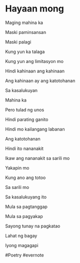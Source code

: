 # Hayaan mong

Maging mahina ka

Maski paminsansan

Maski palagi

Kung yun ka talaga

Kung yun ang limitasyon mo

Hindi kahinaan ang kahinaan

Ang kahinaan ay ang katotohanan

Sa kasalukuyan

Mahina ka

Pero tulad ng unos

Hindi parating ganito

Hindi mo kailangang labanan

Ang katotohanan

Hindi ito nananakit

Ikaw ang nananakit sa sarili mo

Yakapin mo

Kung ano ang totoo

Sa sarili mo

Sa kasalukuyang ito

Mula sa pagtanggap

Mula sa pagyakap

Sayong tunay na pagkatao

Lahat ng bagay

Iyong magagapi

\#Poetry #evernote

